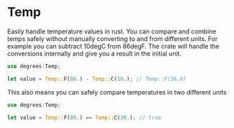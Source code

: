 # Temp

Easily handle temperature values in rust. You can compare and combine temps safely without manually converting to and from different units.
For example you can subtract 10degC from 86degF. The crate will handle the conversions internally and give you a result in the initial unit.

```rust
use degrees:Temp;

let value = Temp::F(86.) - Temp::C(10.); // Temp::F(36.0)
```

This also means you can safely compare temperatures in two different units

```rust
use degrees:Temp;

let value = Temp::F(86.) == Temp::C(30.); // true
```
